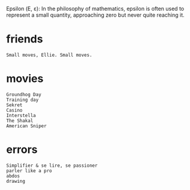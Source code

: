 Epsilon (Ε, ε): In the philosophy of mathematics, epsilon is often used to represent a small quantity, approaching zero but never quite reaching it.

# friends 
    Small moves, Ellie. Small moves.
# movies 
    Groundhog Day
    Training day
    Sekret
    Casino
    Interstella
    The Shakal
    American Sniper

# errors
    Simplifier & se lire, se passioner
    parler like a pro
    abdos
    drawing
